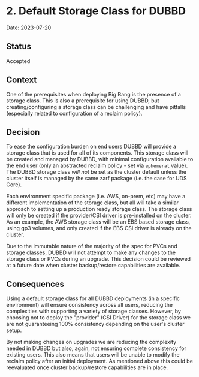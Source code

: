 # 2. Default Storage Class for DUBBD

Date: 2023-07-20

## Status

Accepted

## Context

One of the prerequisites when deploying Big Bang is the presence of a storage class. This is also a prerequisite for using DUBBD, but creating/configuring a storage class can be challenging and have pitfalls (especially related to configuration of a reclaim policy).

## Decision

To ease the configuration burden on end users DUBBD will provide a storage class that is used for all of its components. This storage class will be created and managed by DUBBD, with minimal configuration available to the end user (only an abstracted reclaim policy - set via `ephemeral` value). The DUBBD storage class *will not* be set as the cluster default unless the cluster itself is managed by the same zarf package (i.e. the case for UDS Core).

Each environment specific package (i.e. AWS, on-prem, etc) may have a different implementation of the storage class, but all will take a similar approach to setting up a production ready storage class. The storage class will only be created if the provider/CSI driver is pre-installed on the cluster. As an example, the AWS storage class will be an EBS based storage class, using gp3 volumes, and only created if the EBS CSI driver is already on the cluster.

Due to the immutable nature of the majority of the spec for PVCs and storage classes, DUBBD will not attempt to make any changes to the storage class or PVCs during an upgrade. This decision could be reviewed at a future date when cluster backup/restore capabilities are available.

## Consequences

Using a default storage class for all DUBBD deployments (in a specific environment) will ensure consistency across all users, reducing the complexities with supporting a variety of storage classes. However, by choosing not to deploy the "provider" (CSI Driver) for the storage class we are not guaranteeing 100% consistency depending on the user's cluster setup.

By not making changes on upgrades we are reducing the complexity needed in DUBBD but also, again, not ensuring complete consistency for existing users. This also means that users will be unable to modify the reclaim policy after an initial deployment. As mentioned above this could be reevaluated once cluster backup/restore capabilities are in place.
